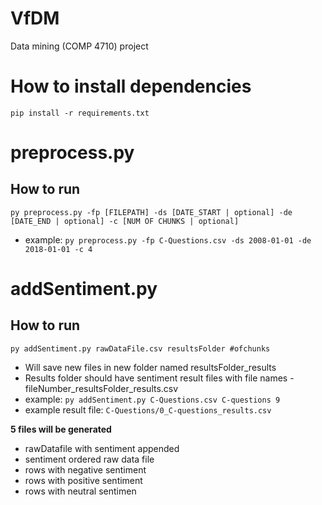 # VfDM
Data mining (COMP 4710) project

# How to install dependencies

`pip install -r requirements.txt`
# preprocess.py
## How to run

`py preprocess.py -fp [FILEPATH] -ds [DATE_START | optional] -de [DATE_END | optional] -c [NUM OF CHUNKS | optional]`

- example: `py preprocess.py -fp C-Questions.csv -ds 2008-01-01 -de 2018-01-01 -c 4` 

# addSentiment.py
## How to run

`py addSentiment.py rawDataFile.csv resultsFolder #ofchunks`
- Will save new files in new folder named resultsFolder_results
- Results folder should have sentiment result files with file names - fileNumber_resultsFolder_results.csv
- example: `py addSentiment.py C-Questions.csv C-questions 9` 
- example result file: `C-Questions/0_C-questions_results.csv`


**5 files will be generated**
- rawDatafile with sentiment appended
- sentiment ordered raw data file
- rows with negative sentiment
- rows with positive sentiment
- rows with neutral sentimen
